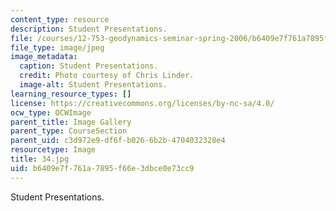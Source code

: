 ```yaml
---
content_type: resource
description: Student Presentations.
file: /courses/12-753-geodynamics-seminar-spring-2006/b6409e7f761a7895f66e3dbce0e73cc9_34.jpg
file_type: image/jpeg
image_metadata:
  caption: Student Presentations.
  credit: Photo courtesy of Chris Linder.
  image-alt: Student Presentations.
learning_resource_types: []
license: https://creativecommons.org/licenses/by-nc-sa/4.0/
ocw_type: OCWImage
parent_title: Image Gallery
parent_type: CourseSection
parent_uid: c3d972e9-df6f-b026-6b2b-4704032328e4
resourcetype: Image
title: 34.jpg
uid: b6409e7f-761a-7895-f66e-3dbce0e73cc9
---
```

Student Presentations.